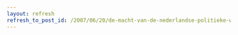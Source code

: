 ```yaml
---
layout: refresh
refresh_to_post_id: /2007/06/20/de-macht-van-de-nederlandse-politieke-weblog-groeit
---
```


